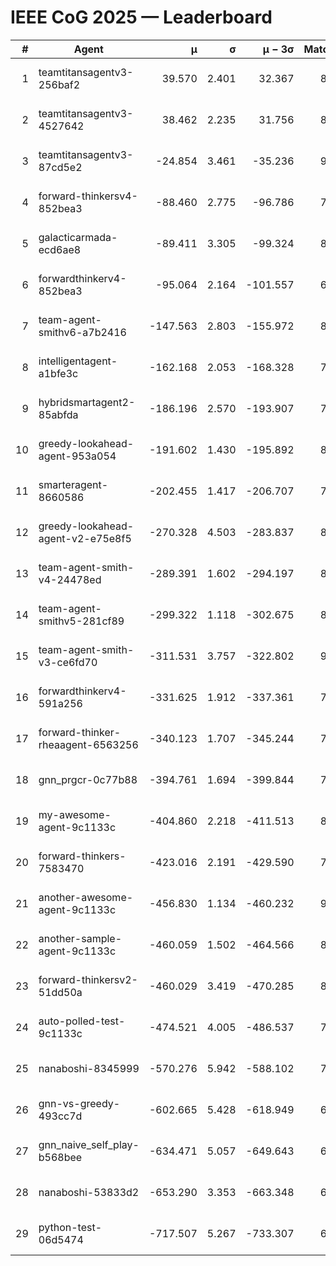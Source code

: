 # IEEE CoG 2025 — Leaderboard

| # | Agent | μ | σ | μ − 3σ | Matches | Updated |
|---:|---|---:|---:|---:|---:|---|
| 1 | teamtitansagentv3-256baf2 | 39.570 | 2.401 | 32.367 | 8700 | 2025-08-20 10:55 |
| 2 | teamtitansagentv3-4527642 | 38.462 | 2.235 | 31.756 | 8014 | 2025-08-20 10:55 |
| 3 | teamtitansagentv3-87cd5e2 | -24.854 | 3.461 | -35.236 | 9006 | 2025-08-20 10:55 |
| 4 | forward-thinkersv4-852bea3 | -88.460 | 2.775 | -96.786 | 7092 | 2025-08-20 10:55 |
| 5 | galacticarmada-ecd6ae8 | -89.411 | 3.305 | -99.324 | 8380 | 2025-08-20 10:55 |
| 6 | forwardthinkerv4-852bea3 | -95.064 | 2.164 | -101.557 | 6798 | 2025-08-20 10:55 |
| 7 | team-agent-smithv6-a7b2416 | -147.563 | 2.803 | -155.972 | 8200 | 2025-08-20 10:55 |
| 8 | intelligentagent-a1bfe3c | -162.168 | 2.053 | -168.328 | 7045 | 2025-08-20 10:55 |
| 9 | hybridsmartagent2-85abfda | -186.196 | 2.570 | -193.907 | 7690 | 2025-08-20 10:55 |
| 10 | greedy-lookahead-agent-953a054 | -191.602 | 1.430 | -195.892 | 8184 | 2025-08-20 10:55 |
| 11 | smarteragent-8660586 | -202.455 | 1.417 | -206.707 | 7199 | 2025-08-20 10:55 |
| 12 | greedy-lookahead-agent-v2-e75e8f5 | -270.328 | 4.503 | -283.837 | 8144 | 2025-08-20 10:55 |
| 13 | team-agent-smith-v4-24478ed | -289.391 | 1.602 | -294.197 | 8942 | 2025-08-20 10:55 |
| 14 | team-agent-smithv5-281cf89 | -299.322 | 1.118 | -302.675 | 8580 | 2025-08-20 10:55 |
| 15 | team-agent-smith-v3-ce6fd70 | -311.531 | 3.757 | -322.802 | 9062 | 2025-08-20 10:55 |
| 16 | forwardthinkerv4-591a256 | -331.625 | 1.912 | -337.361 | 7308 | 2025-08-20 10:55 |
| 17 | forward-thinker-rheaagent-6563256 | -340.123 | 1.707 | -345.244 | 7760 | 2025-08-20 10:55 |
| 18 | gnn_prgcr-0c77b88 | -394.761 | 1.694 | -399.844 | 7770 | 2025-08-20 10:55 |
| 19 | my-awesome-agent-9c1133c | -404.860 | 2.218 | -411.513 | 8780 | 2025-08-20 10:55 |
| 20 | forward-thinkers-7583470 | -423.016 | 2.191 | -429.590 | 7720 | 2025-08-20 10:55 |
| 21 | another-awesome-agent-9c1133c | -456.830 | 1.134 | -460.232 | 9060 | 2025-08-20 10:55 |
| 22 | another-sample-agent-9c1133c | -460.059 | 1.502 | -464.566 | 8100 | 2025-08-20 10:55 |
| 23 | forward-thinkersv2-51dd50a | -460.029 | 3.419 | -470.285 | 8560 | 2025-08-20 10:55 |
| 24 | auto-polled-test-9c1133c | -474.521 | 4.005 | -486.537 | 7980 | 2025-08-20 10:55 |
| 25 | nanaboshi-8345999 | -570.276 | 5.942 | -588.102 | 7080 | 2025-08-20 10:55 |
| 26 | gnn-vs-greedy-493cc7d | -602.665 | 5.428 | -618.949 | 6660 | 2025-08-20 10:55 |
| 27 | gnn_naive_self_play-b568bee | -634.471 | 5.057 | -649.643 | 6920 | 2025-08-20 10:55 |
| 28 | nanaboshi-53833d2 | -653.290 | 3.353 | -663.348 | 6260 | 2025-08-20 10:55 |
| 29 | python-test-06d5474 | -717.507 | 5.267 | -733.307 | 6830 | 2025-08-20 10:55 |
